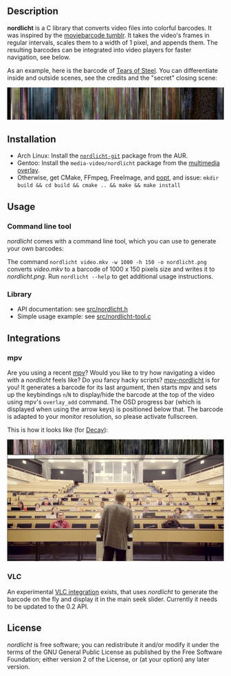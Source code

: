 ## Description

**nordlicht** is a C library that converts video files into colorful barcodes. It was inspired by the [moviebarcode tumblr](http://moviebarcode.tumblr.com/). It takes the video's frames in regular intervals, scales them to a width of 1 pixel, and appends them. The resulting barcodes can be integrated into video players for faster navigation, see below.

As an example, here is the barcode of [Tears of Steel](http://tearsofsteel.org/). You can differentiate inside and outside scenes, see the credits and the "secret" closing scene:

![Barcode for "Tears of Steel"](res/tos-example.png)

## Installation

- Arch Linux: Install the [`nordlicht-git`](https://aur.archlinux.org/packages/nordlicht-git/) package from the AUR.
- Gentoo: Install the `media-video/nordlicht` package from the [multimedia overlay](https://gitorious.org/gentoo-multimedia/gentoo-multimedia).
- Otherwise, get CMake, FFmpeg, FreeImage, and [popt](http://freecode.com/projects/popt), and issue: `mkdir build && cd build && cmake .. && make && make install`

## Usage

### Command line tool

*nordlicht* comes with a command line tool, which you can use to generate your own barcodes:

The command `nordlicht video.mkv -w 1000 -h 150 -o nordlicht.png` converts *video.mkv* to a barcode of 1000 x 150 pixels size and writes it to *nordlicht.png*. Run `nordlicht --help` to get additional usage instructions.

### Library

- API documentation: see [src/nordlicht.h](src/nordlicht.h)
- Simple usage example: see [src/nordlicht-tool.c](src/nordlicht-tool.c)

## Integrations

### mpv

Are you using a recent [mpv](http://mpv.io/)? Would you like to try how navigating a video with a *nordlicht* feels like? Do you fancy hacky scripts? [mpv-nordlicht](/res/mpv-nordlicht) is for you! It generates a barcode for its last argument, then starts mpv and sets up the keybindings `n`/`N` to display/hide the barcode at the top of the video using mpv's `overlay_add` command. The OSD progress bar (which is displayed when using the arrow keys) is positioned below that. The barcode is adapted to your monitor resolution, so please activate fullscreen.

This is how it looks like (for [Decay](http://www.decayfilm.com/)):

!["Decay" barcode integrated into mpv](/res/decay-mpv-example.png)

### VLC

An experimental [VLC integration](https://github.com/blinry/vlc) exists, that uses *nordlicht* to generate the barcode on the fly and display it in the main seek slider. Currently it needs to be updated to the 0.2 API.

## License

*nordlicht* is free software; you can redistribute it and/or modify it under the terms of the GNU General Public License as published by the Free Software Foundation; either version 2 of the License, or (at your option) any later version.
